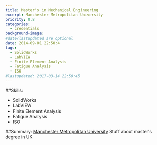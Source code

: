 ```yaml
---
title: Master's in Mechanical Engineering
excerpt: Manchester Metropolitan University
priority: 0.8
categories:
  - credentials
background-image:
#date/lastupdated are optional
date: 2014-09-01 22:50:4
tags:
  - SolidWorks
  - LabVIEW
  - Finite Element Analysis
  - Fatigue Analysis
  - ISO
#lastupdated: 2017-03-14 22:50:45
---
```

##Skills:
<ul class="techlist">
<li><span class="tech">SolidWorks</span></li>
<li><span class="tech">LabVIEW</span></li>
<li><span class="tech">Finite Element Analysis</span></li>
<li><span class="tech">Fatigue Analysis</span></li>
<li><span class="tech">ISO</span></li>
</ul>

##Summary:
<a href = "">Manchester Metropolitan University</a>
Stuff about master's degree in UK
